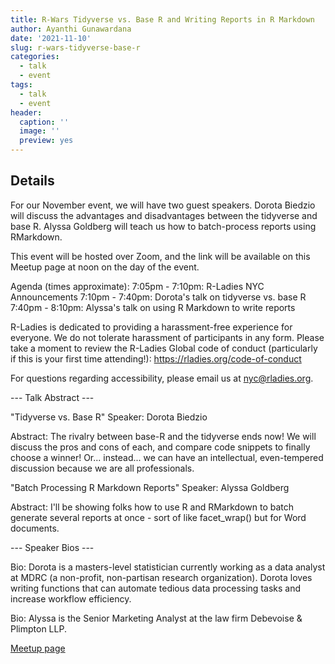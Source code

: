 ```yaml
---
title: R-Wars Tidyverse vs. Base R and Writing Reports in R Markdown
author: Ayanthi Gunawardana
date: '2021-11-10'
slug: r-wars-tidyverse-base-r
categories:
  - talk
  - event
tags:
  - talk
  - event
header:
  caption: ''
  image: ''
  preview: yes
---
```


## Details

For our November event, we will have two guest speakers. Dorota Biedzio will discuss the advantages and disadvantages between the tidyverse and base R. Alyssa Goldberg will teach us how to batch-process reports using RMarkdown.

This event will be hosted over Zoom, and the link will be available on this Meetup page at noon on the day of the event.

Agenda (times approximate):
7:05pm - 7:10pm: R-Ladies NYC Announcements
7:10pm - 7:40pm: Dorota's talk on tidyverse vs. base R
7:40pm - 8:10pm: Alyssa's talk on using R Markdown to write reports

R-Ladies is dedicated to providing a harassment-free experience for everyone. We do not tolerate harassment of participants in any form. Please take a moment to review the R-Ladies Global code of conduct (particularly if this is your first time attending!): https://rladies.org/code-of-conduct

For questions regarding accessibility, please email us at nyc@rladies.org.


--- Talk Abstract ---

"Tidyverse vs. Base R"
Speaker: Dorota Biedzio

Abstract: The rivalry between base-R and the tidyverse ends now! We will discuss the pros and cons of each, and compare code snippets to finally choose a winner! Or... instead... we can have an intellectual, even-tempered discussion because we are all professionals.


"Batch Processing R Markdown Reports"
Speaker: Alyssa Goldberg

Abstract: I'll be showing folks how to use R and RMarkdown to batch generate several reports at once - sort of like facet_wrap() but for
Word documents.


--- Speaker Bios ---

Bio: Dorota is a masters-level statistician currently working as a data analyst at MDRC (a non-profit, non-partisan research organization). Dorota loves writing functions that can automate tedious data processing tasks and increase workflow efficiency.


Bio: Alyssa is the Senior Marketing Analyst at the law firm Debevoise & Plimpton LLP.

[Meetup page](https://www.meetup.com/rladies-newyork/events/280338696/)